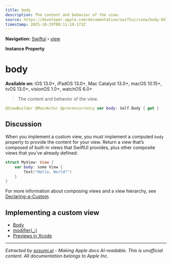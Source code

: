 ```yaml
---
title: body
description: The content and behavior of the view.
source: https://developer.apple.com/documentation/swiftui/view/body-8kl5o
timestamp: 2025-10-29T00:11:19.173Z
---
```


**Navigation:** [Swiftui](/documentation/swiftui) › [view](/documentation/swiftui/view)

**Instance Property**

# body

**Available on:** iOS 13.0+, iPadOS 13.0+, Mac Catalyst 13.0+, macOS 10.15+, tvOS 13.0+, visionOS 1.0+, watchOS 6.0+

> The content and behavior of the view.

```swift
@ViewBuilder @MainActor @preconcurrency var body: Self.Body { get }
```

## Discussion

When you implement a custom view, you must implement a computed `body` property to provide the content for your view. Return a view that’s composed of built-in views that SwiftUI provides, plus other composite views that you’ve already defined:

```swift
struct MyView: View {
    var body: some View {
        Text("Hello, World!")
    }
}
```

For more information about composing views and a view hierarchy, see [Declaring-a-Custom](/documentation/swiftui/declaring-a-custom-view).

## Implementing a custom view

- [Body](/documentation/swiftui/view/body-swift.associatedtype)
- [modifier(_:)](/documentation/swiftui/view/modifier(_:))
- [Previews in Xcode](/documentation/swiftui/previews-in-xcode)

---

*Extracted by [sosumi.ai](https://sosumi.ai) - Making Apple docs AI-readable.*
*This is unofficial content. All documentation belongs to Apple Inc.*
